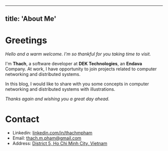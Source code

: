 
---
title:  'About Me'
---

# Greetings
*Hello and a warm welcome. I'm so thankful for you taking time to visit.*

I'm **Thach**, a software developer at **DEK Technologies**, an **Endava** Company. At work, I have opportunity to join projects related to computer networking and distributed systems.

In this blog, I would like to share with you some concepts in computer networking and distributed systems with illustrations.  
  
*Thanks again and wishing you a great day ahead.*  

# Contact
- Linkedin: [linkedin.com/in/thachmpham](https://linkedin.com/in/thachmpham)
- Email: thach.m.pham@gmail.com
- Address: [District 5, Ho Chi Minh City, Vietnam](https://maps.app.goo.gl/FuCRRKNhEwFvZN529)
